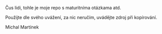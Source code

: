 Čus lidi, tohle je moje repo s maturitníma otázkama atd.  

Použijte dle svého uvážení, za nic neručím, uvádějte zdroj při kopírování.  

Michal Martínek